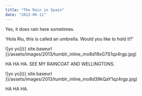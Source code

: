 ```yaml
---
title: "The Rain in Spain"
date: "2013-06-11"
---
```


Yes, it does rain here sometimes.

‘Hola Riu, this is called an umbrella. Would you like to hold it?’

![yo yo]({{ site.baseurl }}/assets/images/2013/tumblr_inline_mo8d19xG7S1qz4rgp.jpg)

HA HA HA. SEE MY RAINCOAT AND WELLINGTONS.

![yo yo]({{ site.baseurl }}/assets/images/2013/tumblr_inline_mo8d39kQaY1qz4rgp.jpg)

HA HA HA.
